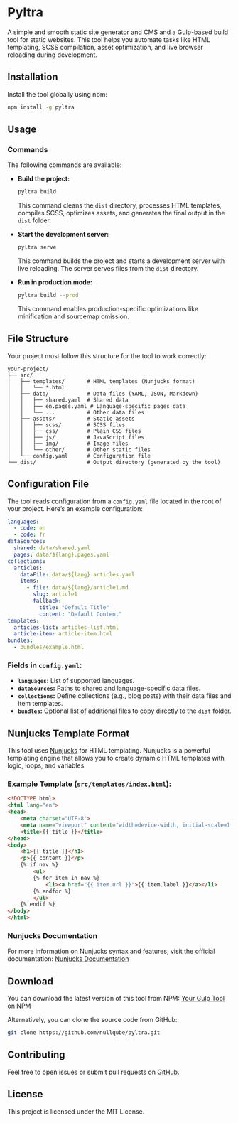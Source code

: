 # Pyltra

A simple and smooth static site generator and CMS and a Gulp-based build tool for static websites. This tool helps you automate tasks like HTML templating, SCSS compilation, asset optimization, and live browser reloading during development.

## Installation

Install the tool globally using npm:

```bash
npm install -g pyltra
```

## Usage

### Commands

The following commands are available:

- **Build the project:**
  ```bash
  pyltra build
  ```
  This command cleans the `dist` directory, processes HTML templates, compiles SCSS, optimizes assets, and generates the final output in the `dist` folder.

- **Start the development server:**
  ```bash
  pyltra serve
  ```
  This command builds the project and starts a development server with live reloading. The server serves files from the `dist` directory.

- **Run in production mode:**
  ```bash
  pyltra build --prod
  ```
  This command enables production-specific optimizations like minification and sourcemap omission.

## File Structure

Your project must follow this structure for the tool to work correctly:

```
your-project/
├── src/
│   ├── templates/       # HTML templates (Nunjucks format)
│   │   └── *.html
│   ├── data/            # Data files (YAML, JSON, Markdown)
│   │   ├── shared.yaml  # Shared data
│   │   ├── en.pages.yaml # Language-specific pages data
│   │   └── ...          # Other data files
│   ├── assets/          # Static assets
│   │   ├── scss/        # SCSS files
│   │   ├── css/         # Plain CSS files
│   │   ├── js/          # JavaScript files
│   │   ├── img/         # Image files
│   │   └── other/       # Other static files
│   └── config.yaml      # Configuration file
└── dist/                # Output directory (generated by the tool)
```

## Configuration File

The tool reads configuration from a `config.yaml` file located in the root of your project. Here’s an example configuration:

```yaml
languages:
  - code: en
  - code: fr
dataSources:
  shared: data/shared.yaml
  pages: data/${lang}.pages.yaml
collections:
  articles:
    dataFile: data/${lang}.articles.yaml
    items:
      - file: data/${lang}/article1.md
        slug: article1
        fallback:
          title: "Default Title"
          content: "Default Content"
templates:
  articles-list: articles-list.html
  article-item: article-item.html
bundles:
  - bundles/example.html
```

### Fields in `config.yaml`:
- **`languages`:** List of supported languages.
- **`dataSources`:** Paths to shared and language-specific data files.
- **`collections`:** Define collections (e.g., blog posts) with their data files and item templates.
- **`bundles`:** Optional list of additional files to copy directly to the `dist` folder.

## Nunjucks Template Format

This tool uses [Nunjucks](https://mozilla.github.io/nunjucks/) for HTML templating. Nunjucks is a powerful templating engine that allows you to create dynamic HTML templates with logic, loops, and variables.

### Example Template (`src/templates/index.html`):
```html
<!DOCTYPE html>
<html lang="en">
<head>
    <meta charset="UTF-8">
    <meta name="viewport" content="width=device-width, initial-scale=1.0">
    <title>{{ title }}</title>
</head>
<body>
    <h1>{{ title }}</h1>
    <p>{{ content }}</p>
    {% if nav %}
        <ul>
        {% for item in nav %}
            <li><a href="{{ item.url }}">{{ item.label }}</a></li>
        {% endfor %}
        </ul>
    {% endif %}
</body>
</html>
```

### Nunjucks Documentation
For more information on Nunjucks syntax and features, visit the official documentation:
[Nunjucks Documentation](https://mozilla.github.io/nunjucks/)

## Download

You can download the latest version of this tool from NPM:
[Your Gulp Tool on NPM](https://www.npmjs.com/package/pyltra)

Alternatively, you can clone the source code from GitHub:
```bash
git clone https://github.com/nullqube/pyltra.git
```

## Contributing

Feel free to open issues or submit pull requests on [GitHub](https://github.com/nullqube/pyltra).

## License

This project is licensed under the MIT License.

